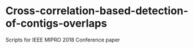 # Cross-correlation-based-detection-of-contigs-overlaps
Scripts for IEEE MIPRO 2018 Conference paper
